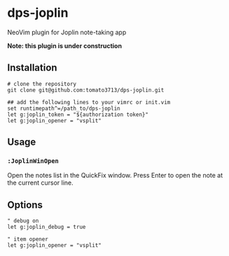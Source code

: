 # dps-joplin
NeoVim plugin for Joplin note-taking app

**Note: this plugin is under construction**

## Installation

```
# clone the repository
git clone git@github.com:tomato3713/dps-joplin.git

## add the following lines to your vimrc or init.vim
set runtimepath^=/path_to/dps-joplin
let g:joplin_token = "${authorization token}"
let g:joplin_opener = "vsplit"
```

## Usage

### `:JoplinWinOpen`

Open the notes list in the QuickFix window. Press Enter to open the note at the current cursor line. 

## Options

```
" debug on
let g:joplin_debug = true

" item opener
let g:joplin_opener = "vsplit"
```
